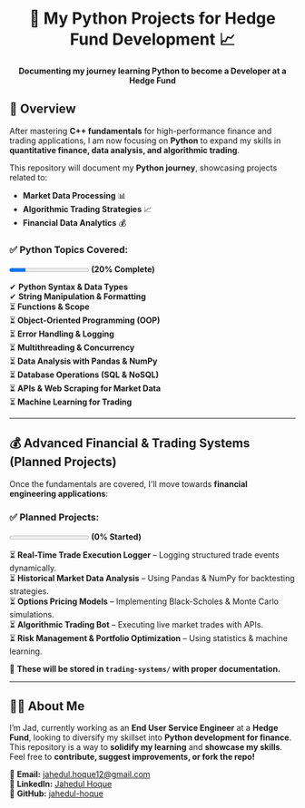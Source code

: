 <h1 align="center">🐍 My Python Projects for Hedge Fund Development 📈</h1>
<p align="center">
  <b>Documenting my journey learning Python to become a Developer at a Hedge Fund</b>
</p>

## **📌 Overview**
After mastering **C++ fundamentals** for high-performance finance and trading applications, I am now focusing on **Python** to expand my skills in **quantitative finance, data analysis, and algorithmic trading**.

This repository will document my **Python journey**, showcasing projects related to:
- **Market Data Processing** 📊
- **Algorithmic Trading Strategies** 📈
- **Financial Data Analytics** 💰

### ✅ Python Topics Covered:  

<progress value="2" max="10"></progress> **(20% Complete)**

✔ **Python Syntax & Data Types**  
✔ **String Manipulation & Formatting**  
⏳ **Functions & Scope**  
⏳ **Object-Oriented Programming (OOP)**  
⏳ **Error Handling & Logging**  
⏳ **Multithreading & Concurrency**  
⏳ **Data Analysis with Pandas & NumPy**  
⏳ **Database Operations (SQL & NoSQL)**  
⏳ **APIs & Web Scraping for Market Data**  
⏳ **Machine Learning for Trading**  


---

## 💰 **Advanced Financial & Trading Systems (Planned Projects)**  

Once the fundamentals are covered, I'll move towards **financial engineering applications**:

### ✅ Planned Projects:  

<progress value="0" max="5"></progress> **(0% Started)**

⏳ **Real-Time Trade Execution Logger** – Logging structured trade events dynamically.  
⏳ **Historical Market Data Analysis** – Using Pandas & NumPy for backtesting strategies.  
⏳ **Options Pricing Models** – Implementing Black-Scholes & Monte Carlo simulations.  
⏳ **Algorithmic Trading Bot** – Executing live market trades with APIs.  
⏳ **Risk Management & Portfolio Optimization** – Using statistics & machine learning.  

📌 **These will be stored in `trading-systems/` with proper documentation.**  

---

## 👨‍💻 About Me
I’m Jad, currently working as an **End User Service Engineer** at a **Hedge Fund**, looking to diversify my skillset into **Python development for finance**. This repository is a way to **solidify my learning** and **showcase my skills**. Feel free to **contribute, suggest improvements, or fork the repo!**

📧 **Email:** [jahedul.hoque12@gmail.com](mailto:jahedul.hoque12@gmail.com)  
🔗 **LinkedIn:** [Jahedul Hoque](https://www.linkedin.com/in/jahedul-hoque/)  
🚀 **GitHub:** [jahedul-hoque](https://www.github.com/jahedul-hoque)

